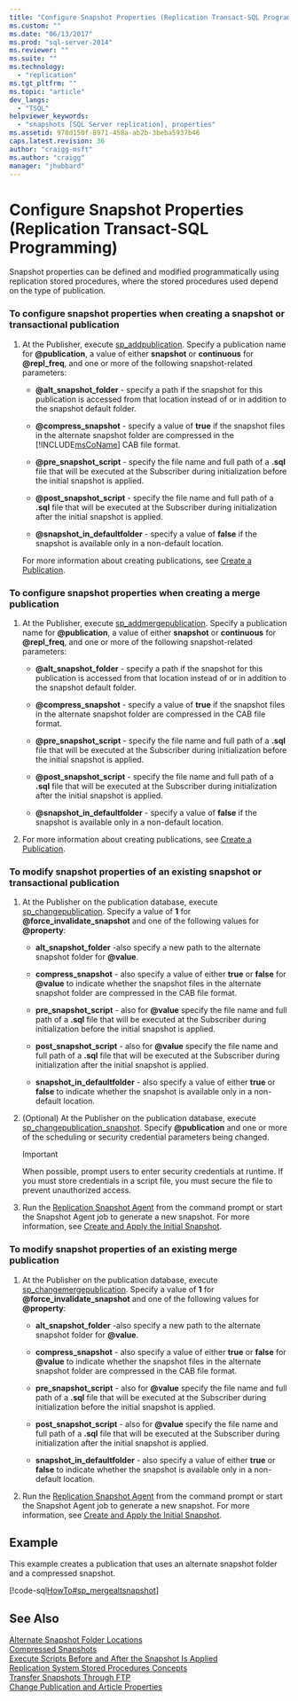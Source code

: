 ```yaml
---
title: "Configure Snapshot Properties (Replication Transact-SQL Programming) | Microsoft Docs"
ms.custom: ""
ms.date: "06/13/2017"
ms.prod: "sql-server-2014"
ms.reviewer: ""
ms.suite: ""
ms.technology: 
  - "replication"
ms.tgt_pltfrm: ""
ms.topic: "article"
dev_langs: 
  - "TSQL"
helpviewer_keywords: 
  - "snapshots [SQL Server replication], properties"
ms.assetid: 978d150f-8971-458a-ab2b-3beba5937b46
caps.latest.revision: 36
author: "craigg-msft"
ms.author: "craigg"
manager: "jhubbard"
---
```

# Configure Snapshot Properties (Replication Transact-SQL Programming)
  Snapshot properties can be defined and modified programmatically using replication stored procedures, where the stored procedures used depend on the type of publication.  
  
### To configure snapshot properties when creating a snapshot or transactional publication  
  
1.  At the Publisher, execute [sp_addpublication](/sql/relational-databases/system-stored-procedures/sp-addpublication-transact-sql). Specify a publication name for **@publication**, a value of either **snapshot** or **continuous** for **@repl_freq**, and one or more of the following snapshot-related parameters:  
  
    -   **@alt_snapshot_folder** - specify a path if the snapshot for this publication is accessed from that location instead of or in addition to the snapshot default folder.  
  
    -   **@compress_snapshot** - specify a value of **true** if the snapshot files in the alternate snapshot folder are compressed in the [!INCLUDE[msCoName](../../../includes/msconame-md.md)] CAB file format.  
  
    -   **@pre_snapshot_script** - specify the file name and full path of a **.sql** file that will be executed at the Subscriber during initialization before the initial snapshot is applied.  
  
    -   **@post_snapshot_script** - specify the file name and full path of a **.sql** file that will be executed at the Subscriber during initialization after the initial snapshot is applied.  
  
    -   **@snapshot_in_defaultfolder** - specify a value of **false** if the snapshot is available only in a non-default location.  
  
     For more information about creating publications, see [Create a Publication](create-a-publication.md).  
  
### To configure snapshot properties when creating a merge publication  
  
1.  At the Publisher, execute [sp_addmergepublication](/sql/relational-databases/system-stored-procedures/sp-addmergepublication-transact-sql). Specify a publication name for **@publication**, a value of either **snapshot** or **continuous** for **@repl_freq**, and one or more of the following snapshot-related parameters:  
  
    -   **@alt_snapshot_folder** - specify a path if the snapshot for this publication is accessed from that location instead of or in addition to the snapshot default folder.  
  
    -   **@compress_snapshot** - specify a value of **true** if the snapshot files in the alternate snapshot folder are compressed in the CAB file format.  
  
    -   **@pre_snapshot_script** - specify the file name and full path of a **.sql** file that will be executed at the Subscriber during initialization before the initial snapshot is applied.  
  
    -   **@post_snapshot_script** - specify the file name and full path of a **.sql** file that will be executed at the Subscriber during initialization after the initial snapshot is applied.  
  
    -   **@snapshot_in_defaultfolder** - specify a value of **false** if the snapshot is available only in a non-default location.  
  
2.  For more information about creating publications, see [Create a Publication](create-a-publication.md).  
  
### To modify snapshot properties of an existing snapshot or transactional publication  
  
1.  At the Publisher on the publication database, execute [sp_changepublication](/sql/relational-databases/system-stored-procedures/sp-changepublication-transact-sql). Specify a value of **1** for **@force_invalidate_snapshot** and one of the following values for **@property**:  
  
    -   **alt_snapshot_folder** -also specify a new path to the alternate snapshot folder for **@value**.  
  
    -   **compress_snapshot** - also specify a value of either **true** or **false** for **@value** to indicate whether the snapshot files in the alternate snapshot folder are compressed in the CAB file format.  
  
    -   **pre_snapshot_script** - also for **@value** specify the file name and full path of a **.sql** file that will be executed at the Subscriber during initialization before the initial snapshot is applied.  
  
    -   **post_snapshot_script** - also for **@value** specify the file name and full path of a **.sql** file that will be executed at the Subscriber during initialization after the initial snapshot is applied.  
  
    -   **snapshot_in_defaultfolder** - also specify a value of either **true** or **false** to indicate whether the snapshot is available only in a non-default location.  
  
2.  (Optional) At the Publisher on the publication database, execute [sp_changepublication_snapshot](/sql/relational-databases/system-stored-procedures/sp-changepublication-snapshot-transact-sql). Specify **@publication** and one or more of the scheduling or security credential parameters being changed.  
  
    > [!IMPORTANT]  
    >  When possible, prompt users to enter security credentials at runtime. If you must store credentials in a script file, you must secure the file to prevent unauthorized access.  
  
3.  Run the [Replication Snapshot Agent](../agents/replication-snapshot-agent.md) from the command prompt or start the Snapshot Agent job to generate a new snapshot. For more information, see [Create and Apply the Initial Snapshot](../create-and-apply-the-initial-snapshot.md).  
  
### To modify snapshot properties of an existing merge publication  
  
1.  At the Publisher on the publication database, execute [sp_changemergepublication](/sql/relational-databases/system-stored-procedures/sp-changemergepublication-transact-sql). Specify a value of **1** for **@force_invalidate_snapshot** and one of the following values for **@property**:  
  
    -   **alt_snapshot_folder** -also specify a new path to the alternate snapshot folder for **@value**.  
  
    -   **compress_snapshot** - also specify a value of either **true** or **false** for **@value** to indicate whether the snapshot files in the alternate snapshot folder are compressed in the CAB file format.  
  
    -   **pre_snapshot_script** - also for **@value** specify the file name and full path of a **.sql** file that will be executed at the Subscriber during initialization before the initial snapshot is applied.  
  
    -   **post_snapshot_script** - also for **@value** specify the file name and full path of a **.sql** file that will be executed at the Subscriber during initialization after the initial snapshot is applied.  
  
    -   **snapshot_in_defaultfolder** - also specify a value of either **true** or **false** to indicate whether the snapshot is available only in a non-default location.  
  
2.  Run the [Replication Snapshot Agent](../agents/replication-snapshot-agent.md) from the command prompt or start the Snapshot Agent job to generate a new snapshot. For more information, see [Create and Apply the Initial Snapshot](../create-and-apply-the-initial-snapshot.md).  
  
## Example  
 This example creates a publication that uses an alternate snapshot folder and a compressed snapshot.  
  
 [!code-sql[HowTo#sp_mergealtsnapshot](../../../snippets/tsql/SQL15/replication/howto/tsql/createmergepubaltsnapshot.sql#sp_mergealtsnapshot)]  
  
## See Also  
 [Alternate Snapshot Folder Locations](../alternate-snapshot-folder-locations.md)   
 [Compressed Snapshots](../compressed-snapshots.md)   
 [Execute Scripts Before and After the Snapshot Is Applied](../execute-scripts-before-and-after-the-snapshot-is-applied.md)   
 [Replication System Stored Procedures Concepts](../concepts/replication-system-stored-procedures-concepts.md)   
 [Transfer Snapshots Through FTP](../transfer-snapshots-through-ftp.md)   
 [Change Publication and Article Properties](change-publication-and-article-properties.md)  
  
  

